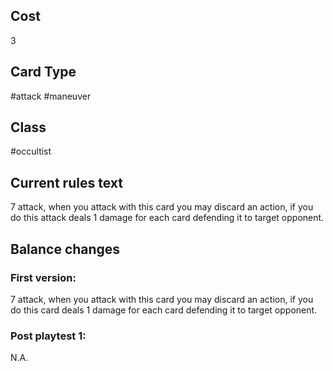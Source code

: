 ## Cost
3
## Card Type
#attack #maneuver 
## Class
#occultist 
## Current rules text
7 attack, when you attack with this card you may discard an action, if you do this attack deals 1 damage for each card defending it to target opponent.
## Balance changes
### First version:
7 attack, when you attack with this card you may discard an action, if you do this card deals 1 damage for each card defending it to target opponent.
### Post playtest 1:
N.A.